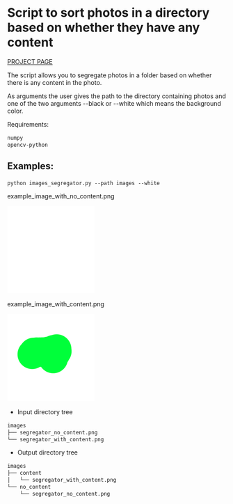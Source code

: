 # Script to sort photos in a directory based on whether they have any content

[PROJECT PAGE](https://hawier.dev/projects/image_manipulation/images_segregator.html)

The script allows you to segregate photos in a folder based on whether there is any content in the photo.

As arguments the user gives the path to the directory containing photos and one of the two arguments --black or --white
which means the background color.

Requirements:
```shell
numpy
opencv-python
```

## Examples:

```shell
python images_segregator.py --path images --white
```

example_image_with_no_content.png

![image_no_content](./image_no_content.png)

example_image_with_content.png

![image_with_content](./image_with_content.png)

- Input directory tree
```shell
images
├── segregator_no_content.png
└── segregator_with_content.png
```
- Output directory tree
```shell
images
├── content
│   └── segregator_with_content.png
└── no_content
    └── segregator_no_content.png
```

